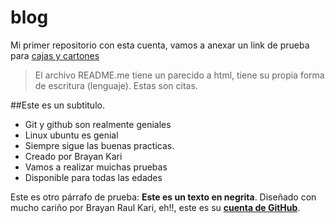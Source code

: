 # blog
Mi primer repositorio con esta cuenta, vamos a anexar un link de prueba para [cajas y cartones](https://cajasycartonessantarosa.com/)

>El archivo README.me tiene un parecido a html, tiene su propia forma de escritura (lenguaje).
>Estas son citas. 

##Este es un subtitulo. 

* Git y github son realmente geniales
* Linux ubuntu es genial
* Siempre sigue las buenas practicas. 
* Creado por Brayan Kari
* Vamos a realizar muichas pruebas
* Disponible para todas las edades

Este es otro párrafo de prueba: **Este es un texto en negrita**. Diseñado con mucho cariño por Brayan Raul Kari, eh!!, este es su [**cuenta de GitHub**](https://github.com/brk-code).